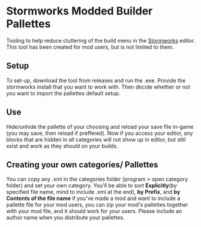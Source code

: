 <h1>Stormworks Modded Builder Pallettes</h1>
Tooling to help reduce cluttering of the build menu in the <a href="https://store.steampowered.com/app/573090/Stormworks_Build_and_Rescue/">Stormworks</a> editor. This tool has been created for mod users, but is not limited to them.

<h2>Setup</h2>
To set-up, download the tool from releases and run the .exe. Provide the stormworks install that you want to work with. Then decide whether or not you want to import the pallettes default setup.

<h2>Use</h2>
Hide/unhide the pallette of your choosing and reload your save file in-game (you may save, then reload if preffered). Now if you access your editor, any blocks that are hidden in all categories will not show up in editor, but still exist and work as they should on your builds.

<h2>Creating your own categories/ Pallettes</h2>
You can copy any .xml in the categories folder (program > open category folder) and set your own category. You'll be able to sort <b>Explicitly</b>(by specified file name, mind to include .xml at the end), <b>by Prefix</b>, and <b>by Contents of the file name</b>
if you've made a mod and want to include a pallette file for your mod users, you can zip your mod's pallettes together with your mod file, and it should work for your users. Please include an author name when you distribute your pallettes.
